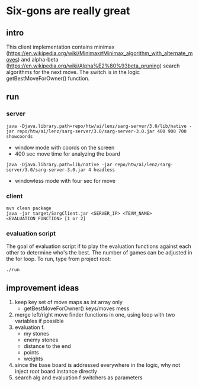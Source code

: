 # Six-gons are really great

## intro

This client implementation contains minimax (https://en.wikipedia.org/wiki/Minimax#Minimax_algorithm_with_alternate_moves) and alpha-beta (https://en.wikipedia.org/wiki/Alpha%E2%80%93beta_pruning) search algorithms for the next move. The switch is in the logic getBestMoveForOwner() function.

## run
### server
```
java -Djava.library.path=repo/htw/ai/lenz/sarg-server/3.0/lib/native -jar repo/htw/ai/lenz/sarg-server/3.0/sarg-server-3.0.jar 400 900 700 showcoords
```
- window mode with coords on the screen
- 400 sec move time for analyzing the board
```
java -Djava.library.path=lib/native -jar repo/htw/ai/lenz/sarg-server/3.0/sarg-server-3.0.jar 4 headless
```
- windowless mode with four sec for move
### client
```
mvn clean package
java -jar target/SargClient.jar <SERVER_IP> <TEAM_NAME> <EVALUATION_FUNCTION> [1 or 2]
```

### evaluation script
The goal of evaluation script if to play the evaluation functions against each other to determine who's the best. The number of games can be adjusted in the for loop. To run, type from project root: 
```
./run
```

## improvement ideas
1. keep key set of move maps as int array only
    - getBestMoveForOwner() keys/moves mess
2. merge left/right move finder functions in one, using loop with two variables if possible
3. evaluation f.
    - my stones
    - enemy stones
    - distance to the end
    - points
    - weights
4. since the base board is addressed everywhere in the logic, why not inject root board instance directly   
5. search alg and evaluation f switchers as parameters